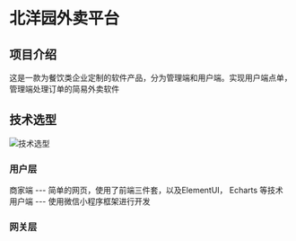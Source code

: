 # 北洋园外卖平台

## 项目介绍

这是一款为餐饮类企业定制的软件产品，分为管理端和用户端。实现用户端点单，管理端处理订单的简易外卖软件

## 技术选型
![技术选型](https://github.com/user-attachments/assets/5e1c5ffe-d8cb-46b9-ae8b-1e528f321399)

### 用户层 

商家端
     --- 简单的网页，使用了前端三件套，以及ElementUI， Echarts 等技术
用户端
    --- 使用微信小程序框架进行开发

### 网关层

